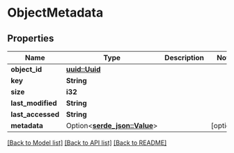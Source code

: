# ObjectMetadata

## Properties

Name | Type | Description | Notes
------------ | ------------- | ------------- | -------------
**object_id** | [**uuid::Uuid**](uuid::Uuid.md) |  | 
**key** | **String** |  | 
**size** | **i32** |  | 
**last_modified** | **String** |  | 
**last_accessed** | **String** |  | 
**metadata** | Option<[**serde_json::Value**](.md)> |  | [optional]

[[Back to Model list]](../README.md#documentation-for-models) [[Back to API list]](../README.md#documentation-for-api-endpoints) [[Back to README]](../README.md)


